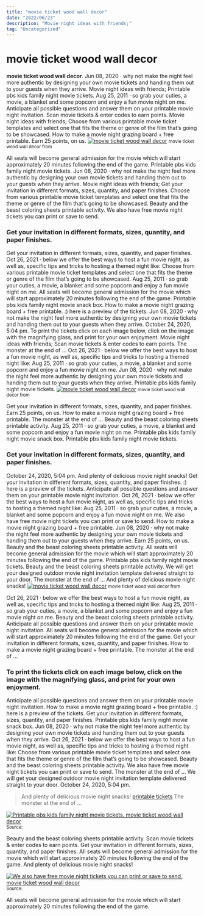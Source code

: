 ```yaml
---
title: "movie ticket wood wall decor"
date: "2022/06/23"
description: "Movie night ideas with friends;"
tag: "Uncategorized"
---
```


# movie ticket wood wall decor
**movie ticket wood wall decor**. Jun 08, 2020 · why not make the night feel more authentic by designing your own movie tickets and handing them out to your guests when they arrive. Movie night ideas with friends; Printable pbs kids family night movie tickets. Aug 25, 2011 · so grab your cuties, a movie, a blanket and some popcorn and enjoy a fun movie night on me. Anticipate all possible questions and answer them on your printable movie night invitation.
Scan movie tickets &amp; enter codes to earn points. Movie night ideas with friends; Choose from various printable movie ticket templates and select one that fits the theme or genre of the film that’s going to be showcased. How to make a movie night grazing board + free printable. Earn 25 points, on us.
[![movie ticket wood wall decor](990432 "movie ticket wood wall decor")](990432)
<small>movie ticket wood wall decor from </small>

All seats will become general admission for the movie which will start approximately 20 minutes following the end of the game. Printable pbs kids family night movie tickets. Jun 08, 2020 · why not make the night feel more authentic by designing your own movie tickets and handing them out to your guests when they arrive. Movie night ideas with friends; Get your invitation in different formats, sizes, quantity, and paper finishes. Choose from various printable movie ticket templates and select one that fits the theme or genre of the film that’s going to be showcased. Beauty and the beast coloring sheets printable activity. We also have free movie night tickets you can print or save to send.

### Get your invitation in different formats, sizes, quantity, and paper finishes.
Get your invitation in different formats, sizes, quantity, and paper finishes. Oct 26, 2021 · below we offer the best ways to host a fun movie night, as well as, specific tips and tricks to hosting a themed night like: Choose from various printable movie ticket templates and select one that fits the theme or genre of the film that’s going to be showcased. Aug 25, 2011 · so grab your cuties, a movie, a blanket and some popcorn and enjoy a fun movie night on me. All seats will become general admission for the movie which will start approximately 20 minutes following the end of the game. Printable pbs kids family night movie snack box. How to make a movie night grazing board + free printable. :) here is a preview of the tickets. Jun 08, 2020 · why not make the night feel more authentic by designing your own movie tickets and handing them out to your guests when they arrive. October 24, 2020, 5:04 pm. To print the tickets click on each image below, click on the image with the magnifying glass, and print for your own enjoyment. Movie night ideas with friends; Scan movie tickets &amp; enter codes to earn points.
The monster at the end of … Oct 26, 2021 · below we offer the best ways to host a fun movie night, as well as, specific tips and tricks to hosting a themed night like: Aug 25, 2011 · so grab your cuties, a movie, a blanket and some popcorn and enjoy a fun movie night on me. Jun 08, 2020 · why not make the night feel more authentic by designing your own movie tickets and handing them out to your guests when they arrive. Printable pbs kids family night movie tickets.
[![movie ticket wood wall decor](990432 "movie ticket wood wall decor")](990432)
<small>movie ticket wood wall decor from </small>

Get your invitation in different formats, sizes, quantity, and paper finishes. Earn 25 points, on us. How to make a movie night grazing board + free printable. The monster at the end of … Beauty and the beast coloring sheets printable activity. Aug 25, 2011 · so grab your cuties, a movie, a blanket and some popcorn and enjoy a fun movie night on me. Printable pbs kids family night movie snack box. Printable pbs kids family night movie tickets.

### Get your invitation in different formats, sizes, quantity, and paper finishes.
October 24, 2020, 5:04 pm. And plenty of delicious movie night snacks! Get your invitation in different formats, sizes, quantity, and paper finishes. :) here is a preview of the tickets. Anticipate all possible questions and answer them on your printable movie night invitation. Oct 26, 2021 · below we offer the best ways to host a fun movie night, as well as, specific tips and tricks to hosting a themed night like: Aug 25, 2011 · so grab your cuties, a movie, a blanket and some popcorn and enjoy a fun movie night on me. We also have free movie night tickets you can print or save to send. How to make a movie night grazing board + free printable. Jun 08, 2020 · why not make the night feel more authentic by designing your own movie tickets and handing them out to your guests when they arrive. Earn 25 points, on us. Beauty and the beast coloring sheets printable activity. All seats will become general admission for the movie which will start approximately 20 minutes following the end of the game.
Printable pbs kids family night movie tickets. Beauty and the beast coloring sheets printable activity. We will get your designed outdoor movie night invitation template delivered straight to your door. The monster at the end of … And plenty of delicious movie night snacks!
[![movie ticket wood wall decor](990432 "movie ticket wood wall decor")](990432)
<small>movie ticket wood wall decor from </small>

Oct 26, 2021 · below we offer the best ways to host a fun movie night, as well as, specific tips and tricks to hosting a themed night like: Aug 25, 2011 · so grab your cuties, a movie, a blanket and some popcorn and enjoy a fun movie night on me. Beauty and the beast coloring sheets printable activity. Anticipate all possible questions and answer them on your printable movie night invitation. All seats will become general admission for the movie which will start approximately 20 minutes following the end of the game. Get your invitation in different formats, sizes, quantity, and paper finishes. How to make a movie night grazing board + free printable. The monster at the end of …

### To print the tickets click on each image below, click on the image with the magnifying glass, and print for your own enjoyment.
Anticipate all possible questions and answer them on your printable movie night invitation. How to make a movie night grazing board + free printable. :) here is a preview of the tickets. Get your invitation in different formats, sizes, quantity, and paper finishes. Printable pbs kids family night movie snack box. Jun 08, 2020 · why not make the night feel more authentic by designing your own movie tickets and handing them out to your guests when they arrive. Oct 26, 2021 · below we offer the best ways to host a fun movie night, as well as, specific tips and tricks to hosting a themed night like: Choose from various printable movie ticket templates and select one that fits the theme or genre of the film that’s going to be showcased. Beauty and the beast coloring sheets printable activity. We also have free movie night tickets you can print or save to send. The monster at the end of … We will get your designed outdoor movie night invitation template delivered straight to your door. October 24, 2020, 5:04 pm.

> And plenty of delicious movie night snacks! [printable tickets](https://collinbedgood.blogspot.com/2022/08/de-25-bedste-ideer-inden-for-printable.html) The monster at the end of …

[![Printable pbs kids family night movie tickets. movie ticket wood wall decor](2036243 "movie ticket wood wall decor")](990432)
<small>Source: </small>

Beauty and the beast coloring sheets printable activity. Scan movie tickets &amp; enter codes to earn points. Get your invitation in different formats, sizes, quantity, and paper finishes. All seats will become general admission for the movie which will start approximately 20 minutes following the end of the game. And plenty of delicious movie night snacks!

[![We also have free movie night tickets you can print or save to send. movie ticket wood wall decor](2036243 "movie ticket wood wall decor")](990432)
<small>Source: </small>

All seats will become general admission for the movie which will start approximately 20 minutes following the end of the game.
